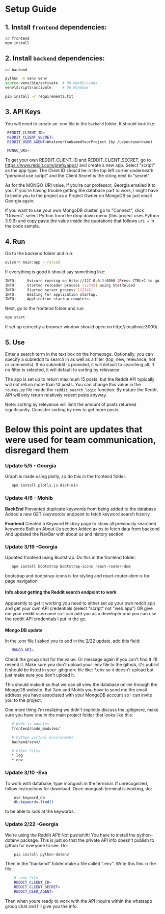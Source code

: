 # Setup Guide

## 1. Install `frontend` dependencies:
   ```bash
   cd frontend
   npm install
   ```
   
## 2. Install `backend` dependencies:
   ```bash
   cd backend

   python -m venv venv
   source venv/bin/activate  # On macOS/Linux
   venv\Scripts\activate     # On Windows

   pip install -r requirements.txt
   ```
## 3. API Keys
You will need to create an .env file in the `backend` folder. It should look like:

   ```bash
    REDDIT_CLIENT_ID=
    REDDIT_CLIENT_SECRET=
    REDDIT_USER_AGENT=WhateverYouNamedYourProject (by /u/yourusername)

    MONGO_URI=
   ```
To get your own REDDIT_CLIENT_ID and REDDIT_CLIENT_SECRET, go to https://www.reddit.com/prefs/apps/ and create a new app. Select "script" as the app type. The Client ID should be in the top left corner underneath "personal use script" and the Client Secret is the string next to "secret". 

As for the MONGO_URI value, if you're our professor, Georgia emailed it to you. If you're having trouble getting the database part to work, I might have to invite you to the project as a Project Owner on MongoDB so just email Georgia again. 

If you want to use your own MongoDB cluster, go to "Connect", click "Drivers", select Python from the drop down menu (this project uses Python 3.9.6) and copy paste the value inside the quotations that follows `uri =` in the code sample. 


## 4. Run
Go to the backend folder and run:
   ```bash
   uvicorn main:app --reload
   ```
If everything is good it should say something like:
   ```bash
   INFO:     Uvicorn running on http://127.0.0.1:8000 (Press CTRL+C to quit)
   INFO:     Started reloader process [12345] using StatReload
   INFO:     Started server process [12346]
   INFO:     Waiting for application startup.
   INFO:     Application startup complete.
   ```
Next, go to the frontend folder and run:
   ```bash
   npm start
   ```
If set up correctly a browser window should open on http://localhost:3000/

## 5. Use
Enter a search term in the text box on the homepage. Optionally, you can specify a subreddit to search in as well as a filter (top, new, relevance, hot or comments). If no subreddit is provided, it will default to searching all. If no filter is selected, it will default to sorting by relevance. 

The app is set up to return maximum 15 posts, but the Reddit API typically will not return more than 10 posts. You can change this value in the `routes.py` file inside the `reddit_search_logic` function. By nature the Reddit API will only return relatively recent posts anyway. 

Note: sorting by relevance will limit the amount of posts returned significantly. Consider sorting by new to get more posts. 


# Below this point are updates that were used for team communication, disregard them

### Update 5/5 - Georgia
Graph is made using plotly, so do this in the frontend folder:
```bash
   npm install plotly.js-dist-min
```

### Update 4/6 - Mohib

**BackEnd**
Prevented duplicate keywords from being added to the database
Added a new GET /keywords/ endpoint to fetch keyword search history

**Frontend**
Created a Keyword History page to show all previously searched keywords
Built an About Us section
Added axios to fetch data from backend
And updated the NavBar with about us and history section


### Update 3/19 -Georgia
Updated frontend using Bootstrap. Do this in the frontend folder:

```bash
   npm install bootstrap bootstrap-icons react-router-dom
```
bootstrap and bootstrap-icons is for styling and react-router-dom is for page navigation

#### Info about getting the Reddit search endpoint to work
Apparently to get it working you need to either set up your own reddit app and get your own API credentials (select "script" not "web app") OR give me your reddit username so I can add you as a developer and you can use the reddit API credentials I put in the gc. 

#### Mongo DB update
In the .env file I asked you to add in the 2/22 update, add this field:

```bash
   MONGO_URI=
```
Check the group chat for the value. Or message again if you can't find it I'll resend it. Make sure you don't upload your .env file to the github, it's public! It should be listed in your .gitignore file like: *.env so it doesn't upload but just make sure you don't upload it. 

This should make it so that we can all view the database online through the MongoDB website. But Tam and Mohib you have to send me the email address you have associated with your MongoDB account so I can invite you to the project. 

One more thing I'm realizing we didn't explictly discuss the .gitignore, make sure you have one in the main project folder that looks like this:

```bash
   # Node.js modules
   frontend/node_modules/

   # Python virtual environment
   backend/venv/

   # Other files
   *.log
   *.env
```

### Update 3/10 -Eva
To work with database, type mongosh in the terminal. If unrecognized, follow instructions for download. Once mongosh terminal is working, do:

```bash
    use keyword_db
    db.keywords.find()
```

to be able to look at the keywords.


### Update 2/22 -Georgia
We're using the Reddit API! Not pushshift! You have to install the python-dotenv package. This is just so that the private API info doesn't publish to github for everyone to see. Do:
```bash
    pip install python-dotenv
```
Then in the "backend" folder make a file called ".env". Write this this in the file:
```bash
    # .env file
    REDDIT_CLIENT_ID=
    REDDIT_CLIENT_SECRET=
    REDDIT_USER_AGENT=
```
Then when youre ready to work with the API inquire within the whatsapp group chat and I'll give you the info. 